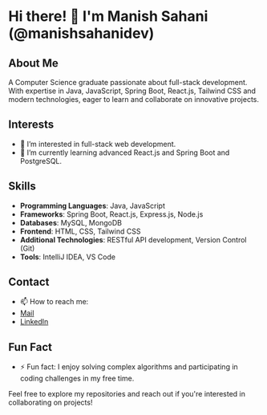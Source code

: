 # Hi there! 👋 I'm Manish Sahani (@manishsahanidev)

## About Me
A Computer Science graduate passionate about full-stack development. With expertise in Java, JavaScript, Spring Boot, React.js, Tailwind CSS and modern technologies, eager to learn and collaborate on innovative projects.


## Interests
- 👀 I’m interested in full-stack web development.
- 🌱 I’m currently learning advanced React.js and Spring Boot and PostgreSQL.

## Skills
- **Programming Languages**: Java, JavaScript
- **Frameworks**: Spring Boot, React.js, Express.js, Node.js
- **Databases**: MySQL, MongoDB
- **Frontend**: HTML, CSS, Tailwind CSS
- **Additional Technologies**: RESTful API development, Version Control (Git)
- **Tools**: IntelliJ IDEA, VS Code

## Contact
- 📫 How to reach me:
- [Mail](mailto:work.manishsahani@gmail.com)
- [LinkedIn](https://www.linkedin.com/in/manishsahanidev)

## Fun Fact
- ⚡ Fun fact: I enjoy solving complex algorithms and participating in coding challenges in my free time.

Feel free to explore my repositories and reach out if you're interested in collaborating on projects!
